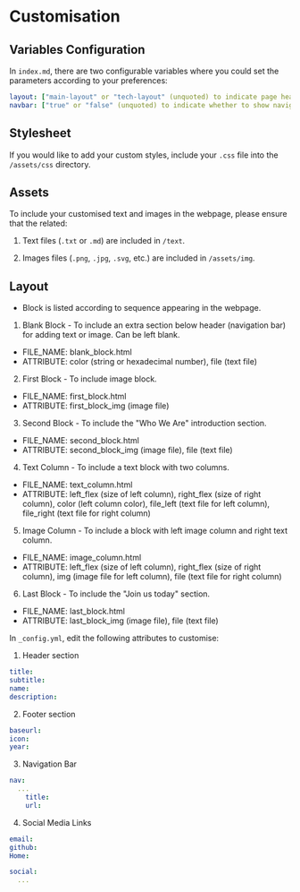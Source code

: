 # Customisation

## Variables Configuration

In `index.md`, there are two configurable variables where you could set the parameters according to your preferences:
```yml
layout: ["main-layout" or "tech-layout" (unquoted) to indicate page header style]
navbar: ["true" or "false" (unquoted) to indicate whether to show navigation bar]
```

## Stylesheet

If you would like to add your custom styles, include your `.css` file into the `/assets/css` directory.

## Assets

To include your customised text and images in the webpage, please ensure that the related:

1. Text files (`.txt` or `.md`) are included in `/text`.

2. Images files (`.png`, `.jpg`, `.svg`, etc.) are included in `/assets/img`.

## Layout



- Block is listed according to sequence appearing in the webpage.

1. Blank Block - To include an extra section below header (navigation bar) for adding text or image. Can be left blank.
- FILE_NAME: blank_block.html
- ATTRIBUTE: color (string or hexadecimal number), file (text file)

2. First Block - To include image block.
- FILE_NAME: first_block.html
- ATTRIBUTE: first_block_img (image file)

3. Second Block - To include the "Who We Are" introduction section.
- FILE_NAME: second_block.html
- ATTRIBUTE: second_block_img (image file), file (text file)

4. Text Column - To include a text block with two columns.
- FILE_NAME: text_column.html
- ATTRIBUTE: left_flex (size of left column), right_flex (size of right column), color (left column color), file_left (text file for left column), file_right (text file for right column)

5. Image Column - To include a block with left image column and right text column.
- FILE_NAME: image_column.html
- ATTRIBUTE: left_flex (size of left column), right_flex (size of right column), img (image file for left column), file (text file for right column)

6. Last Block - To include the "Join us today" section.
- FILE_NAME: last_block.html
- ATTRIBUTE: last_block_img (image file), file (text file)

In `_config.yml`, edit the following attributes to customise:

1. Header section
```yml
title:
subtitle:
name:
description:
```

2. Footer section
```yml
baseurl:  
icon:
year:
```

3. Navigation Bar
```yml
nav:
  ...
    title:
    url:
```

4. Social Media Links
```yml
email:
github:
Home:  

social:
  ...
```
